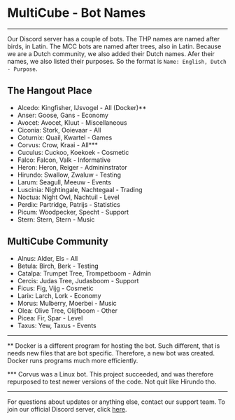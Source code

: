 # MultiCube - Bot Names

---

Our Discord server has a couple of bots. The THP names are named after birds, in Latin. The MCC bots are named after
trees, also in Latin. Because we are a Dutch community, we also added their Dutch names. Afer their names, we also
listed their purposes. So the format is `Name: English, Dutch - Purpose`.

## The Hangout Place

- Alcedo: Kingfisher, IJsvogel - All (Docker)**
- Anser: Goose, Gans - Economy
- Avocet: Avocet, Kluut - Miscellaneous
- Ciconia: Stork, Ooievaar - All
- Coturnix: Quail, Kwartel - Games
- Corvus: Crow, Kraai - All***
- Cuculus: Cuckoo, Koekoek - Cosmetic
- Falco: Falcon, Valk - Informative
- Heron: Heron, Reiger - Admininstrator
- Hirundo: Swallow, Zwaluw - Testing
- Larum: Seagull, Meeuw - Events
- Luscinia: Nightingale, Nachtegaal - Trading
- Noctua: Night Owl, Nachtuil - Level
- Perdix: Partridge, Patrijs - Statistics
- Picum: Woodpecker, Specht - Support
- Stern: Stern, Stern - Music

## MultiCube Community

- Alnus: Alder, Els - All
- Betula: Birch, Berk - Testing
- Catalpa: Trumpet Tree, Trompetboom - Admin
- Cercis: Judas Tree, Judasboom - Support
- Ficus: Fig, Vijg - Cosmetic
- Larix: Larch, Lork - Economy
- Morus: Mulberry, Moerbei - Music
- Olea: Olive Tree, Olijfboom - Other
- Picea: Fir, Spar - Level
- Taxus: Yew, Taxus - Events

---

** Docker is a different program for hosting the bot. Such different, that is needs new files that are bot specific.
Therefore, a new bot was created. Docker runs programs much more efficiently.

*** Corvus was a Linux bot. This project succeeded, and was therefore repurposed to test newer versions of the code. Not
quit like Hirundo tho.

---

For questions about updates or anything else, contact our support team.
To join our official Discord server, click [here](https://discord.gg/VSE75WkgFM).

